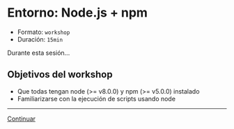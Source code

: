 # Entorno: Node.js + npm

* Formato: `workshop`
* Duración: `15min`

Durante esta sesión...

## Objetivos del workshop

* Que todas tengan node (>= v8.0.0) y npm (>= v5.0.0) instalado
* Familiarizarse con la ejecución de scripts usando node

***

[Continuar](03-workshopper.md)
